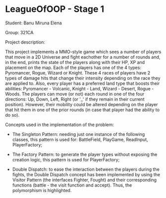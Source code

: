 # LeagueOfOOP - Stage 1

Student: Banu Miruna Elena

Group: 321CA

Project description:
  
  
  This project implements a MMO-style game which sees a number of players
that move in a 2D Universe and fight eachother for a number of rounds and, in
the end, prints the state of the players along with their HP, XP and placement
on the map.
    Each of the players has one of the 4 types: Pyromancer, Rogue, Wizard or
Knight. These 4 races of players have 2 types of damage hits that change their
intensity depending on the race they are applied to. Also, every player has a
preferred land type that boosts their abilities: Pyromancer - Volcanic, Knight -
Land, Wizard - Desert, Rogue - Woods.
    The players can move (or not) each round in one of the four directions: Up,
Down, Left, Right (or '_' if they remain in their current position). However,
their mobility could be altered depending on the player that hit them in one of
the prior rounds (in case that player had the ability to do so).

Concepts used in the implementation of the problem:


- The Singleton Pattern: needing just one instance of the following classes,
			 this pattern is used for: BattleField, PlayGame,
			 ReadInput, PlayerFactory;
			 

- The Factory Pattern: to generate the player types without exposing the
		       creation logic, this pattern is used for PlayerFactory;


- Double Dispatch: to ease the interaction between the players during the
		   fights, the Double Dispatch concept has been implemented
		   by using the Visitor Pattern (the interfaces Fighter, Fought)
		   and their corresponding functions (battle - the visit
		   function and accept). Thus, the polymorphism is highlighted.
		   
